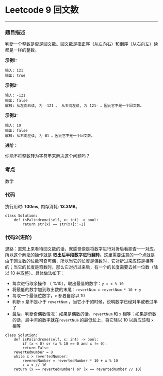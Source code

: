 # Leetcode 9 回文数
***
### 题目描述

判断一个整数是否是回文数。回文数是指正序（从左向右）和倒序（从右向左）读都是一样的整数。

**示例1:**  

	输入: 121
	输出: true

**示例2:**  

	输入: -121
	输出: false
	解释: 从左向右读, 为 -121 。 从右向左读, 为 121- 。因此它不是一个回文数。
	
**示例3:**  

	输入: 10
	输出: false
	解释: 从右向左读, 为 01 。因此它不是一个回文数。
	
**进阶：**  
 
你能不将整数转为字符串来解决这个问题吗？


### 考点

数学


### 代码
执行用时: **100ms**, 内存消耗: **13.3MB**。

```
class Solution:
    def isPalindrome(self, x: int) -> bool:
        return str(x) == str(x)[::-1]
```

### 代码2(进阶)
思路：直观上来看待回文数的话，就感觉像是将数字进行对折后看能否一一对应。所以这个解法的操作就是 **取出后半段数字进行翻转**。这里需要注意的一个点就是由于回文数的位数可奇可偶，所以当它的长度是偶数时，它对折过来应该是相等的；当它的长度是奇数时，那么它对折过来后，有一个的长度需要去掉一位数（除以 10 并取整）。具体做法如下：      

* 每次进行取余操作 （ %10），取出最低的数字：`y = x % 10`
* 将最低的数字加到取出数的末尾：`revertNum = revertNum * 10 + y`
* 每取一个最低位数字，`x` 都要自除以 10
* 判断 `x` 是不是小于 `revertNum` ，当它小于的时候，说明数字已经对半或者过半了
* 最后，判断奇偶数情况：如果是偶数的话，`revertNum` 和 `x` 相等；如果是奇数的话，最中间的数字就在`revertNum` 的最低位上，将它除以 10 以后应该和 `x` 相等  

```
class Solution:
    def isPalindrome(self, x: int) -> bool:
        if (x < 0) or (x % 10 == 0 and x != 0):
	    return False
	revertedNumber = 0
	while x > revertedNumber:
	    reveredNumber = revertedNumber * 10 + x % 10
	    x = x // 10
	return (x == revertedNumber) or (x == revertedNumber // 10)
```
